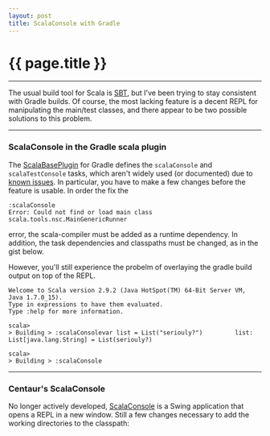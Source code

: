 ```yaml
---
layout: post
title: ScalaConsole with Gradle
---
```


# {{ page.title }}

---------------------------------------

The usual build tool for Scala is [SBT](http://www.scala-sbt.org/), but I've been trying to stay consistent with Gradle builds. Of course, the most lacking feature is a decent REPL for manipulating the main/test classes, and there appear to be two possible solutions to this problem.

--------------------------------------------------

### ScalaConsole in the Gradle scala plugin ###

The [ScalaBasePlugin](http://code-review.gradle.org/browse/Gradle/subprojects/scala/src/main/groovy/org/gradle/api/plugins/scala/ScalaBasePlugin.groovy?hb=true) for Gradle defines the `scalaConsole` and `scalaTestConsole` tasks, which aren't widely used (or documented) due to [known issues](http://forums.gradle.org/gradle/topics/scalaconsole). In particular, you have to make a few changes before the feature is usable. In order the fix the 

    :scalaConsole
    Error: Could not find or load main class scala.tools.nsc.MainGenericRunner

error, the scala-compiler must be added as a runtime dependency. In addition, the task dependencies and classpaths must be changed, as in the gist below.

<script src="https://gist.github.com/sethrylan/5910482.js"> </script>

However, you'll still experience the probelm of overlaying the gradle build output on top of the REPL.

    Welcome to Scala version 2.9.2 (Java HotSpot(TM) 64-Bit Server VM, Java 1.7.0_15).
    Type in expressions to have them evaluated.
    Type :help for more information.

    scala>
    > Building > :scalaConsolevar list = List("seriouly?")         list: List[java.lang.String] = List(seriouly?)

	scala>
    > Building > :scalaConsole

--------------------------------------------------

### Centaur's ScalaConsole ###

No longer actively developed, [ScalaConsole](https://bitbucket.org/centaur/scalaconsole/wiki/Home) is a Swing application that opens a REPL in a new window. Still a few changes necessary to add the working directories to the classpath:

<script src="https://gist.github.com/sethrylan/5910509.js">  </script>
 

